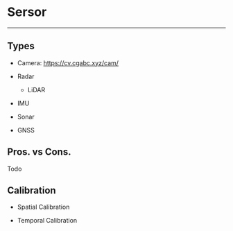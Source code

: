 # Sersor

---

## Types

* Camera: https://cv.cgabc.xyz/cam/

* Radar
    - LiDAR

* IMU

* Sonar

* GNSS


## Pros. vs Cons.

Todo


## Calibration

* Spatial Calibration

* Temporal Calibration
